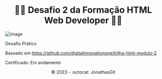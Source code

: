 
<h1 align="center">🚧🚀 Desafio 2 da Formação HTML Web Developer 🚀🚧</h1>

![image](https://user-images.githubusercontent.com/57269883/220484758-8155117a-5feb-4d18-b742-0f3487742922.png)

Desafio Prático

Baseado em https://github.com/digitalinnovationone/trilha-html-modulo-2

Certificado:  Em andamento<br>
 

<p align="center">©️ 2023 - :octocat: JonathasGit</p>
